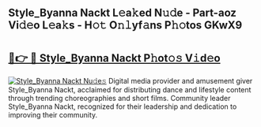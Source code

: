 ## Style_Byanna Nackt L𝚎a𝚔ed N𝚞𝚍e - Part-aoz Vi𝚍𝚎o L𝚎a𝚔s - H𝚘𝚝 O𝚗𝚕yf𝚊ns P𝚑𝚘tos GKwX9

# <h2><a href="http://kfbzqls.oniu.top/?m=Style_Byanna+Nackt">🔗👉 🔴 Style_Byanna Nackt P𝚑ot𝚘𝚜 V𝚒d𝚎o</a></h2>

[![Style_Byanna Nackt Nu𝚍e𝚜](https://i.imgur.com/0qMVB7G.gif)](http://kfbzqls.oniu.top/?m=Style_Byanna+Nackt)
Digital media provider and amusement giver Style_Byanna Nackt, acclaimed for distributing dance and lifestyle content through trending choreographies and short films. Community leader Style_Byanna Nackt, recognized for their leadership and dedication to improving their community.  
